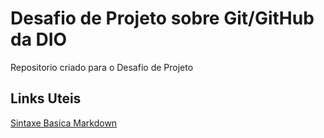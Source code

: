 # Desafio de Projeto sobre Git/GitHub da DIO
Repositorio criado para o Desafio de Projeto

## Links Uteis
[Sintaxe Basica Markdown](https://www.markdownguide.org/basic-syntax)
